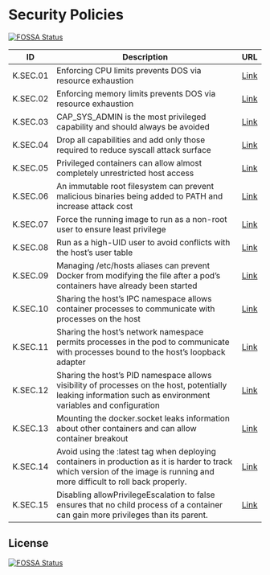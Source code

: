 # Security Policies
[![FOSSA Status](https://app.fossa.com/api/projects/git%2Bgithub.com%2Fraspbernetes%2Fk8s-security-policies.svg?type=shield)](https://app.fossa.com/projects/git%2Bgithub.com%2Fraspbernetes%2Fk8s-security-policies?ref=badge_shield)


| ID | Description | URL |
|:--:| ----------- |:---:|
| K.SEC.01 | Enforcing CPU limits prevents DOS via resource exhaustion |[Link](https://kubesec.io/basics/containers-resources-limits-cpu/)|
|  K.SEC.02 | Enforcing memory limits prevents DOS via resource exhaustion | [Link](https://kubesec.io/basics/containers-resources-limits-memory) |
| K.SEC.03 | CAP_SYS_ADMIN is the most privileged capability and should always be avoided | [Link](https://kubesec.io/basics/containers-securitycontext-capabilities-add-index-sys-admin/) |
| K.SEC.04 | Drop all capabilities and add only those required to reduce syscall attack surface | [Link](https://kubesec.io/basics/containers-securitycontext-capabilities-drop-index-all/) |
| K.SEC.05 | Privileged containers can allow almost completely unrestricted host access | [Link](https://kubesec.io/basics/containers-securitycontext-privileged-true/) |
| K.SEC.06 | An immutable root filesystem can prevent malicious binaries being added to PATH and increase attack cost | [Link](https://kubesec.io/basics/containers-securitycontext-readonlyrootfilesystem-true/) |
| K.SEC.07 | Force the running image to run as a non-root user to ensure least privilege | [Link](https://kubesec.io/basics/containers-securitycontext-runasnonroot-true/) |
| K.SEC.08 | Run as a high-UID user to avoid conflicts with the host’s user table | [Link](https://kubesec.io/basics/containers-securitycontext-runasuser/) |
| K.SEC.09 | Managing /etc/hosts aliases can prevent Docker from modifying the file after a pod’s containers have already been started | [Link](https://kubesec.io/basics/spec-hostaliases/) |
| K.SEC.10 | Sharing the host’s IPC namespace allows container processes to communicate with processes on the host | [Link](https://kubesec.io/basics/spec-hostipc/) |
| K.SEC.11 | Sharing the host’s network namespace permits processes in the pod to communicate with processes bound to the host’s loopback adapter | [Link](https://kubesec.io/basics/spec-hostnetwork/) |
| K.SEC.12 | Sharing the host’s PID namespace allows visibility of processes on the host, potentially leaking information such as environment variables and configuration | [Link](https://kubesec.io/basics/spec-hostpid/) |
| K.SEC.13 | Mounting the docker.socket leaks information about other containers and can allow container breakout | [Link](https://kubesec.io/basics/spec-volumes-hostpath-path-var-run-docker-sock/) |
| K.SEC.14 | Avoid using the :latest tag when deploying containers in production as it is harder to track which version of the image is running and more difficult to roll back properly. | [Link](https://kubernetes.io/docs/concepts/configuration/overview/#container-images) |
| K.SEC.15 | Disabling allowPrivilegeEscalation to false ensures that no child process of a container can gain more privileges than its parent. | [Link](https://kubernetes.io/docs/concepts/policy/pod-security-policy/#privilege-escalation) |


## License
[![FOSSA Status](https://app.fossa.com/api/projects/git%2Bgithub.com%2Fraspbernetes%2Fk8s-security-policies.svg?type=large)](https://app.fossa.com/projects/git%2Bgithub.com%2Fraspbernetes%2Fk8s-security-policies?ref=badge_large)